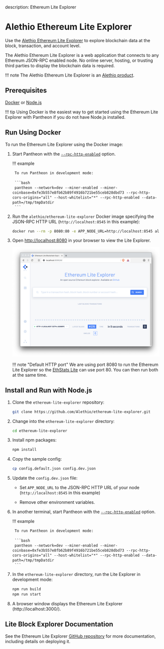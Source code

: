description: Ethereum Lite Explorer
<!--- END of page meta data -->

# Alethio Ethereum Lite Explorer

Use the [Alethio Ethereum Lite Explorer](https://lite-explorer.aleth.io/) to explore blockchain data 
at the block, transaction, and account level.
 
The Alethio Ethereum Lite Explorer is a web application that connects to any Ethereum 
JSON-RPC enabled node. No online server, hosting, or trusting third parties to display the blockchain
data is required. 

!!! note 
     The Alethio Ethereum Lite Explorer is an [Alethio product](https://company.aleth.io/developers).

## Prerequisites

[Docker](https://docs.docker.com/install/) or [Node.js](https://nodejs.org/)

!!! tip
    Using Docker is the easiest way to get started using the Ethereum Lite Explorer with Pantheon if you 
    do not have Node.js installed.

## Run Using Docker

To run the Ethereum Lite Explorer using the Docker image: 

1. Start Pantheon with the [`--rpc-http-enabled`](../../Reference/Pantheon-CLI/Pantheon-CLI-Syntax.md#rpc-http-enabled) option. 

    !!! example 
        
        To run Pantheon in development mode:
        
        ```bash
        pantheon --network=dev --miner-enabled --miner-coinbase=0xfe3b557e8fb62b89f4916b721be55ceb828dbd73 --rpc-http-cors-origins="all" --host-whitelist="*" --rpc-http-enabled --data-path=/tmp/tmpDatdir
        ```

1. Run the `alethio/ethereum-lite-explorer` Docker image specifying the JSON-RPC HTTP URL (`http://localhost:8545` in this example): 

    ```bash
    docker run --rm -p 8080:80 -e APP_NODE_URL=http://localhost:8545 alethio/ethereum-lite-explorer
    ```

1. Open [http://localhost:8080](http://localhost:8080) in your browser to view the Lite Explorer. 

    ![Ethereum Lite Explorer](../../images/explorer.png)

    !!! note "Default HTTP port"
        We are using port 8080 to run the Ethereum Lite Explorer so
        the [EthStats Lite](Lite-Network-Monitor.md) can use port 80. You can then run 
        both at the same time. 

## Install and Run with Node.js

1. Clone the `ethereum-lite-explorer` repository: 
   
    ```bash
    git clone https://github.com/Alethio/ethereum-lite-explorer.git
    ```

1. Change into the `ethereum-lite-explorer` directory: 
   ```bash
   cd ethereum-lite-explorer
   ```

1. Install npm packages: 

    ```bash
    npm install
    ```

1. Copy the sample config: 

    ```bash 
    cp config.default.json config.dev.json
    ```
  
1. Update the `config.dev.json` file: 

    * Set `APP_NODE_URL` to the JSON-RPC HTTP URL of your node (`http://localhost:8545` in this example)
   
    * Remove other environment variables. 
   
1. In another terminal, start Pantheon with the [`--rpc-http-enabled`](../../Reference/Pantheon-CLI/Pantheon-CLI-Syntax.md#rpc-http-enabled) option. 

    !!! example 
        
        To run Pantheon in development mode:
        
        ```bash
        pantheon --network=dev --miner-enabled --miner-coinbase=0xfe3b557e8fb62b89f4916b721be55ceb828dbd73 --rpc-http-cors-origins="all" --host-whitelist="*" --rpc-http-enabled --data-path=/tmp/tmpDatdir
        ```
        
1. In the `ethereum-lite-explorer` directory, run the Lite Explorer in development mode: 

    ```bash
    npm run build
    npm run start
    ```  
   
1. A browser window displays the Ethereum Lite Explorer (http://localhost:3000/).
   
## Lite Block Explorer Documentation 

See the Ethereum Lite Explorer [GitHub repository](https://github.com/Alethio/ethereum-lite-explorer) 
for more documentation, including details on deploying it. 
